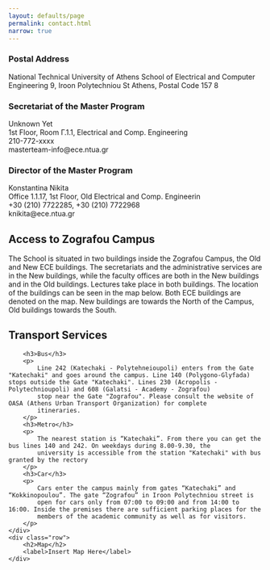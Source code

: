 ```yaml
---
layout: defaults/page
permalink: contact.html
narrow: true
---
```


<div class="container">
    <div class="row">
        <h3 class="col-12">Postal Address</h3>
        <label class="col-12">National Technical University of Athens</label>
        <label class="col-12">School of Electrical and Computer Engineering</label>
        <label class="col-12">9, Iroon Polytechniou St</label>
        <label class="col-12">Athens, Postal Code 157 8</label>
    </div>
    <div class="row">
        <div class="col-6 contact-info-box">
            <div class="row">
                <h3 class="col-12">Secretariat of the Master Program</h3>
                <span class="col-12">Unknown Yet</span>
                <div class="col-12">
                    <span><i class="fa fa-map-marker" area-hidden="true"></i>1st Floor, Room Γ.1.1, Electrical and Comp. Engineering</span>
                </div>
                <div class="col-12">
                    <span><i class="f fa fa-phone" area-hidden="true"></i>210-772-xxxx</span>
                </div>
                <div class="col-12">
                    <span><i class="f fa fa-envelope" area-hidden="true"></i>masterteam-info@ece.ntua.gr</span>
                </div>
            </div>
        </div>
        <div class="col-6 contact-info-box">
            <div class="row">
                <h3 class="col-12">Director of the Master Program</h3>
                <span class="col-12">Konstantina Nikita</span>
                <div class="col-12">
                    <span><i class="fa fa-map-marker" area-hidden="true"></i>Office 1.1.17, 1st Floor, Old Electrical and Comp. Engineerin</span>
                </div>
                <div class="col-12">
                    <span><i class="f fa fa-phone" area-hidden="true"></i>+30 (210) 7722285, +30 (210) 7722968</span>
                </div>
                <div class="col-12">
                    <span><i class="f fa fa-envelope" area-hidden="true"></i>knikita@ece.ntua.gr</span>
                </div>
            </div>
        </div>
    </div>
    <div class="row">
        <h2>Access to Zografou Campus</h2>
        <p>
            The School is situated in two buildings inside the Zografou Campus, the Old and New ECE buildings. The secretariats and the
            administrative services are in the New buildings, while the faculty offices are both in the New buildings and in the Old buildings.
            Lectures take place in both buildings. The location of the buildings can be seen in the map below. Both ECE buildings are
            denoted on the map. New buildings are towards the North of the Campus, Old buildings towards the South.
        </p>
    </div>
    <div class="row">
        <h2>Transport Services</h2>

        <h3>Bus</h3>
        <p>
            Line 242 (Katechaki - Polytehneioupoli) enters from the Gate "Katechaki" and goes around the campus. Line 140 (Polygono-Glyfada) stops outside the Gate "Katechaki". Lines 230 (Acropolis - Polytechnioupoli) and 608 (Galatsi - Academy - Zografou)
            stop near the Gate "Zografou". Please consult the website of OASA (Athens Urban Transport Organization) for complete
            itineraries.
        </p>
        <h3>Metro</h3>
        <p>
            The nearest station is “Katechaki”. From there you can get the bus lines 140 and 242. On weekdays during 8.00-9.30, the
            university is accessible from the station "Katechaki" with bus granted by the rectory
        </p>
        <h3>Car</h3>
        <p>
            Cars enter the campus mainly from gates “Katechaki” and “Kokkinopoulou”. The gate “Zografou” in Iroon Polytechniou street is
            open for cars only from 07:00 to 09:00 and from 14:00 to 16:00. Inside the premises there are sufficient parking places for the
            members of the academic community as well as for visitors.
        </p>
    </div>
    <div class="row">
        <h2>Map</h2>
        <label>Insert Map Here</label>
    </div>

</div>